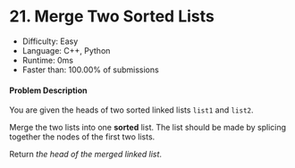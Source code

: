 # 21. Merge Two Sorted Lists
- Difficulty: Easy
- Language: C++, Python
- Runtime: 0ms
- Faster than: 100.00% of submissions

#### Problem Description
You are given the heads of two sorted linked lists `list1` and `list2`.

Merge the two lists into one **sorted** list. The list should be made by splicing together the nodes of the first two lists.

Return *the head of the merged linked list*.